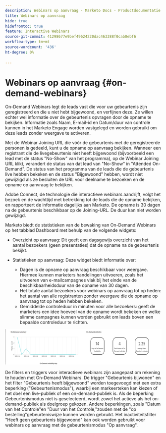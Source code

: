 ```yaml
---
description: Webinars op aanvraag - Marketo Docs - Productdocumentatie
title: Webinars op aanvraag
hide: true
hidefromtoc: true
feature: Interactive Webinars
source-git-commit: 41298677e9bef49624220dac463388f0cab0ebf6
workflow-type: tm+mt
source-wordcount: '436'
ht-degree: 0%

---
```


# Webinars op aanvraag {#on-demand-webinars}

On-Demand Webinars legt de leads vast die voor uw gebeurtenis zijn geregistreerd en die u niet hebt bijgewoond, en verfijnen deze. Ze willen echter wel informatie over de gebeurtenis opvragen door de opname te bekijken. Informatie zoals Naam, E-mail-id en Datum/duur van controle kunnen in het Marketo Engage worden vastgelegd en worden gebruikt om deze leads zonder weergave te activeren.

Met de Webinar Joining URL die vóór de gebeurtenis met de geregistreerde personen is gedeeld, kunt u de opname op aanvraag bekijken. Wanneer een registrant die de livegebeurtenis niet heeft bijgewoond (bijvoorbeeld een lead met de status &quot;No-Show&quot; van het programma), op de Webinar Joining URL klikt, verandert de status van dat lead van &quot;No-Show&quot; in &quot;Attended On-Demand&quot;. De status van het programma van de leads die de gebeurtenis live hebben bekeken en de status &quot;Bijgewoond&quot; hebben, wordt niet gewijzigd als ze besluiten de URL voor deelname te bezoeken en de opname op aanvraag te bekijken.

Adobe Connect, de technologie die interactieve webinars aandrijft, volgt het bezoek en de wachttijd met betrekking tot de leads die de opname bekijken, en rapporteert de informatie dagelijks aan Marketo. De opname is 30 dagen na de gebeurtenis beschikbaar op de Joining-URL. De duur kan niet worden gewijzigd.

Marketo biedt de statistieken van de bewaking van On-Demand Webinars op het tabblad Dashboard met behulp van de volgende widgets:

* Overzicht op aanvraag: Dit geeft een dagsgewijs overzicht van het aantal bezoekers (geen presentaties) dat de opname na de gebeurtenis bekijkt.

* Statistieken op aanvraag: Deze widget biedt informatie over:
   * Dagen is de opname op aanvraag beschikbaar voor weergave. Hiermee kunnen marketers handelingen uitvoeren, zoals het uitvoeren van e-mailcampagnes vlak bij het einde van de beschikbaarheidsduur van de opname van 30 dagen.
   * Het totale aantal bezoekers voor webinars op aanvraag tot op heden: het aantal van alle registranten zonder weergave die de opname op aanvraag tot op heden hebben bekeken.
   * Gemiddelde controleduur in minuten voor alle bezoekers: geeft de marketers een idee hoeveel van de opname wordt bekeken en welke slimme campagnes kunnen worden gebruikt om leads boven een bepaalde controleduur te richten.

![](assets/on-demand-webinars-1.png)

De filters en triggers voor interactieve webinars zijn aangepast om rekening te houden met On-Demand Webinars. De trigger &quot;Gebeurtenis bijwonen&quot; en het filter &quot;Gebeurtenis heeft bijgewoond&quot; worden toegevoegd met een extra beperking (&quot;Gebeurtenismodus&quot;), waarbij een markeerteken kan kiezen of het doel een live-publiek of een on-demand-publiek is. Als de beperking Gebeurtenismodus niet is geselecteerd, wordt zowel het actieve als het on-demand-publiek als doelgroep gekozen. Andere beperkingen, zoals &quot;Datum van het Controle&quot;en &quot;Duur van het Controle,&quot;zouden met de &quot;op bestelling&quot;gebeurteniswijze kunnen worden gebruikt. Het inactiviteitsfilter &quot;Heeft geen gebeurtenis bijgewoond&quot; kan ook worden gebruikt voor webinars op aanvraag met de gebeurtenismodus &quot;Op aanvraag&quot;.
